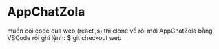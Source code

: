 # AppChatZola
muốn coi code của web (react js) thì clone về ròi mới AppChatZola bằng VSCode rồi ghi lệnh:
$ git checkout web
